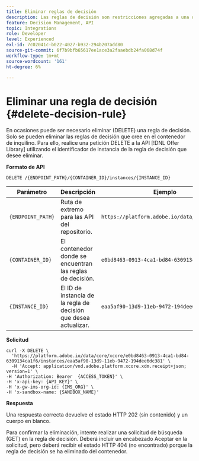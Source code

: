 ```yaml
---
title: Eliminar reglas de decisión
description: Las reglas de decisión son restricciones agregadas a una oferta personalizada y aplicadas a un perfil para determinar la elegibilidad.
feature: Decision Management, API
topic: Integrations
role: Developer
level: Experienced
exl-id: 7c02041c-b022-4027-b932-294b207add80
source-git-commit: 6f7b9bfb65617ee1ace3a2faaebdb24fa068d74f
workflow-type: tm+mt
source-wordcount: '161'
ht-degree: 6%

---
```


# Eliminar una regla de decisión {#delete-decision-rule}

En ocasiones puede ser necesario eliminar (DELETE) una regla de decisión. Solo se pueden eliminar las reglas de decisión que cree en el contenedor de inquilino. Para ello, realice una petición DELETE a la API [!DNL Offer Library] utilizando el identificador de instancia de la regla de decisión que desee eliminar.

**Formato de API**

```http
DELETE /{ENDPOINT_PATH}/{CONTAINER_ID}/instances/{INSTANCE_ID}
```

| Parámetro | Descripción | Ejemplo |
| --------- | ----------- | ------- |
| `{ENDPOINT_PATH}` | Ruta de extremo para las API del repositorio. | `https://platform.adobe.io/data/core/xcore/` |
| `{CONTAINER_ID}` | El contenedor donde se encuentran las reglas de decisión. | `e0bd8463-0913-4ca1-bd84-6309134ca1f6` |
| `{INSTANCE_ID}` | El ID de instancia de la regla de decisión que desea actualizar. | `eaa5af90-13d9-11eb-9472-194dee6dc381` |

**Solicitud**

```shell
curl -X DELETE \
  'https://platform.adobe.io/data/core/xcore/e0bd8463-0913-4ca1-bd84-6309134ca1f6/instances/eaa5af90-13d9-11eb-9472-194dee6dc381' \
  -H 'Accept: application/vnd.adobe.platform.xcore.xdm.receipt+json; version=1' \
-H 'Authorization: Bearer  {ACCESS_TOKEN}' \
-H 'x-api-key: {API_KEY}' \
-H 'x-gw-ims-org-id: {IMS_ORG}' \
-H 'x-sandbox-name: {SANDBOX_NAME}'
```

**Respuesta**

Una respuesta correcta devuelve el estado HTTP 202 (sin contenido) y un cuerpo en blanco.

Para confirmar la eliminación, intente realizar una solicitud de búsqueda (GET) en la regla de decisión. Deberá incluir un encabezado Aceptar en la solicitud, pero deberá recibir el estado HTTP 404 (no encontrado) porque la regla de decisión se ha eliminado del contenedor.
